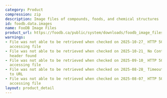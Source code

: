 ```yaml
---
category: Product
compression: zip
description: Image files of compounds, foods, and chemical structures
id: foodb.data.images
name: FooDB Image Files
product_url: https://foodb.ca/public/system/downloads/foodb_image_files.zip
warnings:
- File was not able to be retrieved when checked on 2025-10-27_ HTTP 502 error when
  accessing file
- File was not able to be retrieved when checked on 2025-10-21_ No Content-Length
  header found
- File was not able to be retrieved when checked on 2025-09-10_ HTTP 502 error when
  accessing file
- File was not able to be retrieved when checked on 2025-08-28_ Timeout connecting
  to URL
- File was not able to be retrieved when checked on 2025-08-07_ HTTP 500 error when
  accessing file
layout: product_detail
---
```

